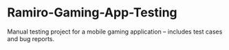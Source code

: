 # Ramiro-Gaming-App-Testing
Manual testing project for a mobile gaming application – includes test cases and bug reports.
